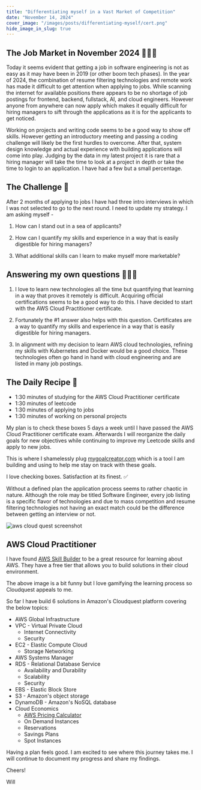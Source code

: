 ```yaml
---
title: "Differentiating myself in a Vast Market of Competition"
date: "November 14, 2024"
cover_image: "/images/posts/differentiating-myself/cert.png"
hide_image_in_slug: true
---
```


## The Job Market in November 2024 👨🏻‍💻

Today it seems evident that getting a job in software engineering is not as easy as it may have been in 2019 (or other boom tech phases). In the year of 2024, the combination of resume filtering technologies and remote work has made it difficult to get attention when applying to jobs. While scanning the internet for available positions there appears to be no shortage of job postings for frontend, backend, fullstack, AI, and cloud engineers. However anyone from anywhere can now apply which makes it equally difficult for hiring managers to sift through the applications as it is for the applicants to get noticed.

Working on projects and writing code seems to be a good way to show off skills. However getting an introductory meeting and passing a coding challenge will likely be the first hurdles to overcome. After that, system design knowledge and actual experience with building applications will come into play. Judging by the data in my latest project it is rare that a hiring manager will take the time to look at a project in depth or take the time to login to an application. I have had a few but a small percentage.

## The Challenge 🥅

After 2 months of applying to jobs I have had three intro interviews in which I was not selected to go to the next round. I need to update my strategy. I am asking myself -

1. How can I stand out in a sea of applicants?

2. How can I quantify my skills and experience in a way that is easily digestible for hiring managers?

3. What additional skills can I learn to make myself more marketable?

## Answering my own questions 🙋🏻‍♂️

1. I love to learn new technologies all the time but quantifying that learning in a way that proves it remotely is difficult. Acquiring official certifications seems to be a good way to do this. I have decided to start with the AWS Cloud Practitioner certificate.

2. Fortunately the #1 answer also helps with this question. Certificates are a way to quantify my skills and experience in a way that is easily digestible for hiring managers.

3. In alignment with my decision to learn AWS cloud technologies, refining my skills with Kubernetes and Docker would be a good choice. These technologies often go hand in hand with cloud engineering and are listed in many job postings.

## The Daily Recipe 📃

- 1:30 minutes of studying for the AWS Cloud Practitioner certificate
- 1:30 minutes of leetcode
- 1:30 minutes of applying to jobs
- 1:30 minutes of working on personal projects

My plan is to check these boxes 5 days a week until I have passed the AWS Cloud Practitioner certificate exam. Afterwards I will reorganize the daily goals for new objectives while continuing to improve my Leetcode skills and apply to new jobs.

This is where I shamelessly plug [mygoalcreator.com]('https://mygoalcreator.com') which is a tool I am building and using to help me stay on track with these goals.

I love checking boxes. Satisfaction at its finest. ✅

Without a defined plan the application process seems to rather chaotic in nature. Although the role may be titled Software Engineer, every job listing is a specific flavor of technologies and due to mass competition and resume filtering technologies not having an exact match could be the difference between getting an interview or not.

<img src="/images/posts/differentiating-myself/cloudpractitioner.png" alt="aws cloud quest screenshot" title="AWS Cloudquest"/>

## AWS Cloud Practitioner

I have found [AWS Skill Builder](https://www.aws.training/) to be a great resource for learning about AWS. They have a free tier that allows you to build solutions in their cloud environment.

The above image is a bit funny but I love gamifying the learning process so Cloudquest appeals to me.

So far I have build 6 solutions in Amazon's Cloudquest platform covering the below topics:

- AWS Global Infrastructure
- VPC - Virtual Private Cloud
  - Internet Connectivity
  - Security
- EC2 - Elastic Compute Cloud
  - Storage Networking
- AWS Systems Manager
- RDS - Relational Database Service
  - Availability and Durability
  - Scalability
  - Security
- EBS - Elastic Block Store
- S3 - Amazon's object storage
- DynamoDB - Amazon's NoSQL database
- Cloud Economics
  - [AWS Pricing Calculator](https://calculator.aws/#/)
  - On Demand Instances
  - Reservations
  - Savings Plans
  - Spot Instances

Having a plan feels good. I am excited to see where this journey takes me. I will continue to document my progress and share my findings.

Cheers!

Will
